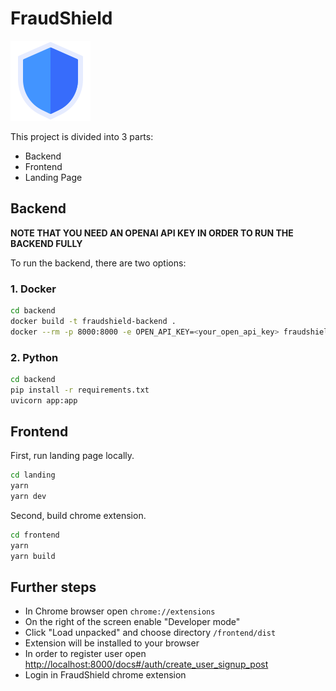 # FraudShield

![logo](frontend/public/icon-128.png)

This project is divided into 3 parts:
* Backend
* Frontend
* Landing Page

## Backend

**NOTE THAT YOU NEED AN OPENAI API KEY IN ORDER TO RUN THE BACKEND FULLY**

To run the backend, there are two options:

### 1. Docker

```bash
cd backend
docker build -t fraudshield-backend .
docker --rm -p 8000:8000 -e OPEN_API_KEY=<your_open_api_key> fraudshield-backend
```

### 2. Python

```bash
cd backend
pip install -r requirements.txt
uvicorn app:app
```

## Frontend

First, run landing page locally.

```bash
cd landing
yarn
yarn dev
```
Second, build chrome extension.

```bash
cd frontend
yarn
yarn build
```

## Further steps
- In Chrome browser open `chrome://extensions`
- On the right of the screen enable "Developer mode"
- Click "Load unpacked" and choose directory `/frontend/dist`
- Extension will be installed to your browser
- In order to register user open [http://localhost:8000/docs#/auth/create_user_signup_post](http://localhost:8000/docs#/auth/create_user_signup_post) 
- Login in FraudShield chrome extension


